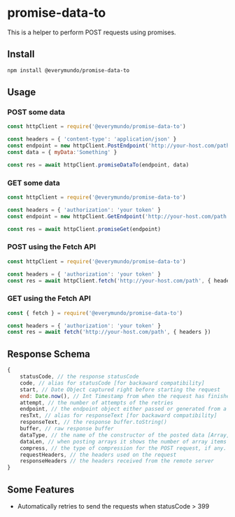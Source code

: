 # promise-data-to
This is a helper to perform POST requests using promises.

## Install
```sh
npm install @everymundo/promise-data-to
```

## Usage
### POST some data
```js
const httpClient = require('@everymundo/promise-data-to')

const headers = { 'content-type': 'application/json' }
const endpoint = new httpClient.PostEndpoint('http://your-host.com/path', headers)
const data = { myData:'Something' }

const res = await httpClient.promiseDataTo(endpoint, data)
```

### GET some data
```js
const httpClient = require('@everymundo/promise-data-to')

const headers = { 'authorization': 'your token' }
const endpoint = new httpClient.GetEndpoint('http://your-host.com/path', headers)

const res = await httpClient.promiseGet(endpoint)
```

### POST using the Fetch API
```js
const httpClient = require('@everymundo/promise-data-to')

const headers = { 'authorization': 'your token' }
const res = await httpClient.fetch('http://your-host.com/path', { headers, body: data })
```

### GET using the Fetch API
```js
const { fetch } = require('@everymundo/promise-data-to')

const headers = { 'authorization': 'your token' }
const res = await fetch('http://your-host.com/path', { headers })
```

## Response Schema
```js
{
    statusCode, // the response statusCode
    code, // alias for statusCode [for backaward compatibility]
    start, // Date Object captured right before starting the request
    end: Date.now(), // Int Timestamp from when the request has finished
    attempt, // the number of attempts of the retries
    endpoint, // the endpoint object either passed or generated from a string
    resTxt, // alias for responseText [for backaward compatibility]
    responseText, // the response buffer.toString()
    buffer, // raw response buffer
    dataType, // the name of the constructor of the posted data [Array, Object, String, Buffer]
    dataLen, // when posting arrays it shows the number of array items posted
    compress, // the type of compression for the POST request, if any. Valid values are gzip and deflate
    requestHeaders, // the headers used on the request
    responseHeaders // the headers received from the remote server
}
```

## Some Features
* Automatically retries to send the requests when statusCode > 399
